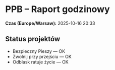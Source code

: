 # PPB – Raport godzinowy
**Czas (Europe/Warsaw):** 2025-10-16 20:33

## Status projektów
- Bezpieczny Pieszy — OK
- Zwolnij przy przejściu — OK
- Odblask ratuje życie — OK


